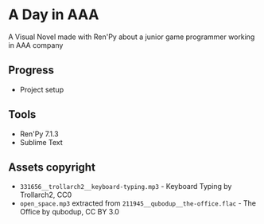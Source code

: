 # A Day in AAA

A Visual Novel made with Ren'Py about a junior game programmer working in AAA company

## Progress

* Project setup

## Tools

* Ren'Py 7.1.3
* Sublime Text

## Assets copyright

* `331656__trollarch2__keyboard-typing.mp3` - Keyboard Typing by Trollarch2, CC0
* `open_space.mp3` extracted from `211945__qubodup__the-office.flac` - The Office by qubodup, CC BY 3.0

